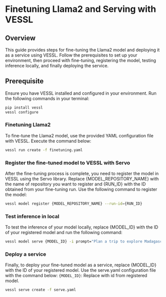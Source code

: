 # Finetuning Llama2 and Serving with VESSL

## Overview
This guide provides steps for fine-tuning the Llama2 model and deploying it as a service using VESSL. Follow the prerequisites to set up your environment, then proceed with fine-tuning, registering the model, testing inference locally, and finally deploying the service.

## Prerequisite
Ensure you have VESSL installed and configured in your environment. Run the following commands in your terminal:

```bash
pip install vessl
vessl configure
```

### Finetuning Llama2
To fine-tune the Llama2 model, use the provided YAML configuration file with VESSL. Execute the command below:

```bash
vessl run create -f finetuning.yaml
```

### Register the fine-tuned model to VESSL with Servo
After the fine-tuning process is complete, you need to register the model in VESSL using the Servo library. Replace {MODEL_REPOSITORY_NAME} with the name of repository you want to register and {RUN_ID} with the ID obtained from your fine-tuning run. Use the following command to register the model:

```bash
vessl model register {MODEL_REPOSITORY_NAME} --run-id={RUN_ID}
```

### Test inference in local
To test the inference of your model locally, replace {MODEL_ID} with the ID of your registered model and run the following command:
```bash
vessl model serve {MODEL_ID} -i prompt="Plan a trip to explore Madagascar for three days."
```

### Deploy a service
Finally, to deploy your fine-tuned model as a service, replace {MODEL_ID} with the ID of your registered model. Use the serve.yaml configuration file with the command below:
`{MODEL_ID}`: Replace with id from registered model.
```bash
vessl serve create -f serve.yaml
```
